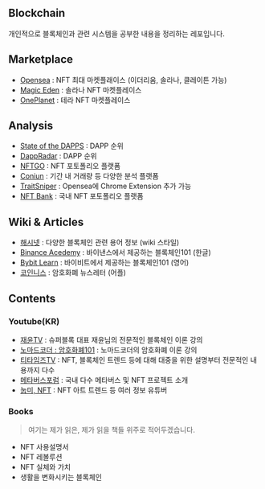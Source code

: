 ## Blockchain

개인적으로 블록체인과 관련 시스템을 공부한 내용을 정리하는 레포입니다.

## Marketplace

- [Opensea](https://opensea.io/) : NFT 최대 마켓플래이스 (이더리움, 솔라나, 클레이튼 가능)
- [Magic Eden](https://magiceden.io/) : 솔라나 NFT 마켓플레이스
- [OnePlanet](https://www.oneplanetnft.io/) : 테라 NFT 마켓플레이스
  
## Analysis

- [State of the DAPPS](https://www.stateofthedapps.com/) : DAPP 순위
- [DappRadar](https://dappradar.com/) : DAPP 순위
- [NFTGO](https://nftgo.io/) : NFT 포토폴리오 플랫폼
- [Coniun](https://coniun.io/) : 기간 내 거래량 등 다양한 분석 플랫폼
- [TraitSniper](https://www.traitsniper.com/) : Opensea에 Chrome Extension 추가 가능
- [NFT Bank](https://nftbank.ai/) : 국내 NFT 포토폴리오 플랫폼
  
## Wiki & Articles

- [해시넷](http://wiki.hash.kr/) : 다양한 블록체인 관련 용어 정보 (wiki 스타일)
- [Binance Acedemy](https://academy.binance.com/ko) : 바이낸스에서 제공하는 블록체인101 (한글)
- [Bybit Learn](https://learn.bybit.com/) : 바이비트에서 제공하는 블록체인101 (영어)
- [코인니스](https://coinness.live/) : 암호화폐 뉴스레터 (어플)
  
## Contents

### Youtube(KR)

- [재윤TV](https://www.youtube.com/c/jaeyuntv) : 슈퍼블록 대표 재윤님의 전문적인 블록체인 이론 강의
- [노마드코더 : 암호화폐101](https://www.youtube.com/playlist?list=PL7jH19IHhOLOJfXeVqjtiawzNQLxOgTdq) : 노마드코더의 암호화폐 이론 강의
- [티타임즈TV](https://www.youtube.com/channel/UCelFN6fJ6OY6v8pbc_SLiXA) : NFT, 블록체인 트렌드 등에 대해 대중을 위한 설명부터 전문적인 내용까지 다수
- [메타버스포럼](https://www.youtube.com/c/metaverseforum) : 국내 다수 메타버스 및 NFT 프로젝트 소개
- [눕미, NFT](https://www.youtube.com/c/%EB%88%95%EB%AF%B8%EB%88%84%EC%9B%8C%EC%84%9C%EB%B3%B4%EB%8A%94%EB%AF%B8%EC%88%A0/) : NFT 아트 트렌드 등 여러 정보 유튜버

### Books

> 여기는 제가 읽은, 제가 읽을 책들 위주로 적어두겠습니다.

- NFT 사용설명서
- NFT 레볼루션
- NFT 실체와 가치
- 생활을 변화시키는 블록체인